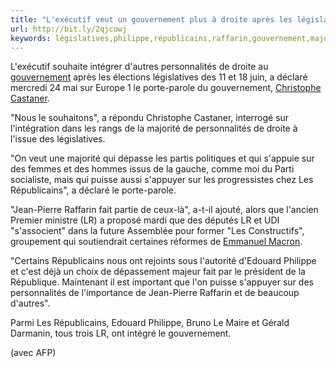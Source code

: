 ```yaml
---
title: "L'exécutif veut un gouvernement plus à droite après les législatives"
url: http://bit.ly/2qjcowj
keywords: législatives,philippe,républicains,raffarin,gouvernement,majorité,personnalités,sappuyer,lexécutif,veut,puisse,déclaré,lr
---
```

L\'exécutif souhaite intégrer d\'autres personnalités de droite au [gouvernement](https://www.challenges.fr/tag_theme/gouvernement_506/) après les élections législatives des 11 et 18 juin, a déclaré mercredi 24 mai sur Europe 1 le porte-parole du gouvernement, [Christophe Castaner](https://www.challenges.fr/tag_personnalite/christophe-castaner_17028/).

\"Nous le souhaitons\", a répondu Christophe Castaner, interrogé sur l\'intégration dans les rangs de la majorité de personnalités de droite à l\'issue des législatives.

\"On veut une majorité qui dépasse les partis politiques et qui s\'appuie sur des femmes et des hommes issus de la gauche, comme moi du Parti socialiste, mais qui puisse aussi s\'appuyer sur les progressistes chez Les Républicains\", a déclaré le porte-parole.

\"Jean-Pierre Raffarin fait partie de ceux-là\", a-t-il ajouté, alors que l\'ancien Premier ministre (LR) a proposé mardi que des députés LR et UDI \"s\'associent\" dans la future Assemblée pour former \"Les Constructifs\", groupement qui soutiendrait certaines réformes de [Emmanuel Macron](https://www.challenges.fr/tag_personnalite/emmanuel-macron_2144/).

\"Certains Républicains nous ont rejoints sous l\'autorité d\'Edouard Philippe et c\'est déjà un choix de dépassement majeur fait par le président de la République. Maintenant il est important que l\'on puisse s\'appuyer sur des personnalités de l\'importance de Jean-Pierre Raffarin et de beaucoup d\'autres\".

Parmi Les Républicains, Edouard Philippe, Bruno Le Maire et Gérald Darmanin, tous trois LR, ont intégré le gouvernement.

(avec AFP)
